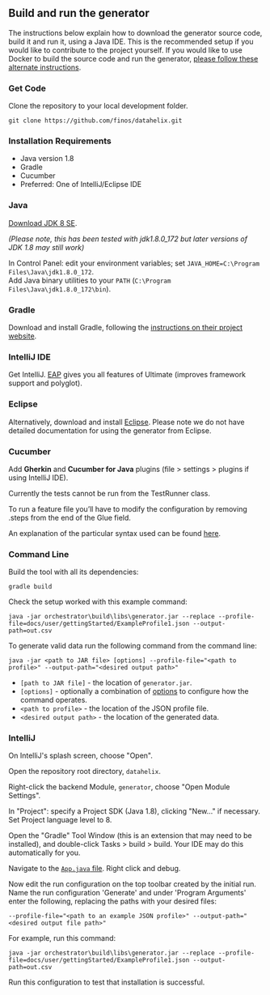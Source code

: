 ## Build and run the generator

The instructions below explain how to download the generator source code, build it and run it, using a Java IDE.  This is the recommended setup if you would like to contribute to the project yourself.  If you would like to use Docker to build the source code and run the generator, [please follow these alternate instructions](https://github.com/finos/datahelix/blob/master/docs/developer/DockerSetup.md).

### Get Code

Clone the repository to your local development folder.

```
git clone https://github.com/finos/datahelix.git
```

### Installation Requirements

* Java version 1.8
* Gradle
* Cucumber
* Preferred: One of IntelliJ/Eclipse IDE

### Java

[Download JDK 8 SE](http://www.oracle.com/technetwork/java/javase/downloads/jdk8-downloads-2133151.html).

*(Please note, this has been tested with jdk1.8.0_172 but later versions of JDK 1.8 may still work)*

In Control Panel: edit your environment variables; set `JAVA_HOME=C:\Program Files\Java\jdk1.8.0_172`.  
Add Java binary utilities to your `PATH` (`C:\Program Files\Java\jdk1.8.0_172\bin`).

### Gradle

Download and install Gradle, following the [instructions on their project website](https://docs.gradle.org/current/userguide/installation.html).

### IntelliJ IDE

Get IntelliJ. [EAP](https://www.jetbrains.com/idea/nextversion/) gives you all features of Ultimate (improves framework support and polyglot).

### Eclipse

Alternatively, download and install [Eclipse](https://www.eclipse.org/downloads/). Please note we do not have detailed documentation for using the generator from Eclipse.

### Cucumber

Add **Gherkin** and **Cucumber for Java** plugins (file > settings > plugins if using IntelliJ IDE).

Currently the tests cannot be run from the TestRunner class.

To run a feature file you’ll have to modify the configuration by removing .steps from the end of the Glue field.

An explanation of the particular syntax used can be found [here](https://github.com/finos/datahelix/blob/master/docs/developer/CucumberSyntax.md).

### Command Line

Build the tool with all its dependencies:

`gradle build`

Check the setup worked with this example command:

`java -jar orchestrator\build\libs\generator.jar --replace --profile-file=docs/user/gettingStarted/ExampleProfile1.json --output-path=out.csv`

To generate valid data run the following command from the command line:

`java -jar <path to JAR file> [options] --profile-file="<path to profile>" --output-path="<desired output path>"`

* `[path to JAR file]` - the location of `generator.jar`.
* `[options]` - optionally a combination of [options](https://github.com/finos/datahelix/blob/master/docs/user/commandLineOptions/GenerateOptions.md) to configure how the command operates.
* `<path to profile>` - the location of the JSON profile file.
* `<desired output path>` - the location of the generated data.

### IntelliJ

On IntelliJ's splash screen, choose "Open".

Open the repository root directory, `datahelix`.

Right-click the backend Module, `generator`, choose "Open Module Settings".

In "Project": specify a Project SDK (Java 1.8), clicking "New..." if necessary.  
Set Project language level to 8.

Open the "Gradle" Tool Window (this is an extension that may need to be installed), and double-click Tasks > build > build.
Your IDE may do this automatically for you.

Navigate to the [`App.java` file](https://github.com/finos/datahelix/blob/master/orchestrator/src/main/java/com/scottlogic/datahelix/generator/orchestrator/App.java). Right click and debug.

Now edit the run configuration on the top toolbar created by the initial run. Name the run configuration 'Generate' and under 'Program Arguments' enter the following, replacing the paths with your desired files:

```
--profile-file="<path to an example JSON profile>" --output-path="<desired output file path>"
```

For example, run this command:
```
java -jar orchestrator\build\libs\generator.jar --replace --profile-file=docs/user/gettingStarted/ExampleProfile1.json --output-path=out.csv
```

Run this configuration to test that installation is successful.
